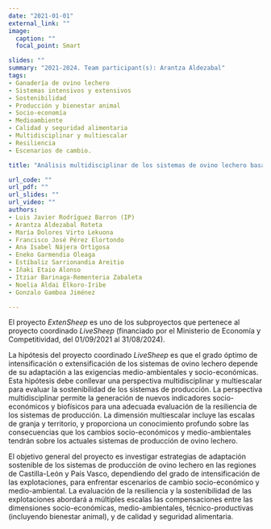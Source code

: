 ```yaml
---
date: "2021-01-01"
external_link: ""
image:
  caption: ""
  focal_point: Smart

slides: ""
summary: "2021-2024. Team participant(s): Arantza Aldezabal"
tags:
- Ganadería de ovino lechero
- Sistemas intensivos y extensivos
- Sostenibilidad
- Producción y bienestar animal
- Socio-economía
- Medioambiente
- Calidad y seguridad alimentaria
- Multidisciplinar y multiescalar
- Resiliencia
- Escenarios de cambio.

title: "Análisis multidisciplinar de los sistemas de ovino lechero basados en pastoreo: adaptación a escenarios de cambio (ExtenSheep, ref.: PID2020-113395RB-C21)"

url_code: ""
url_pdf: ""
url_slides: ""
url_video: ""
authors: 
- Luis Javier Rodríguez Barron (IP) 
- Arantza Aldezabal Roteta
- María Dolores Virto Lekuona
- Francisco José Pérez Elortondo
- Ana Isabel Nájera Ortigosa 
- Eneko Garmendia Oleaga 
- Estíbaliz Sarrionandia Areitio 
- Iñaki Etaio Alonso 
- Itziar Barinaga-Rementeria Zabaleta 
- Noelia Aldai Elkoro-Iribe
- Gonzalo Gamboa Jiménez

---
```


El proyecto *ExtenSheep* es uno de los subproyectos que pertenece al proyecto coordinado *LiveSheep* (financiado por el Ministerio de Economía y Competitividad, del 01/09/2021 al 31/08/2024).

La hipótesis del proyecto coordinado *LiveSheep* es que el grado óptimo de intensificación o extensificación de los sistemas de ovino lechero depende de su adaptación a las exigencias medio-ambientales y socio-económicas. Esta hipótesis debe conllevar una perspectiva multidisciplinar y multiescalar para evaluar la sostenibilidad de los sistemas de producción. La perspectiva multidisciplinar permite la generación de nuevos indicadores socio-económicos y biofísicos para una adecuada evaluación de la resiliencia de los sistemas de producción. La dimensión multiescalar incluye las escalas de granja y territorio, y proporciona un conocimiento profundo sobre las consecuencias que los cambios socio-económicos y medio-ambientales tendrán sobre los actuales sistemas de producción de ovino lechero.

El objetivo general del proyecto es investigar estrategias de adaptación sostenible de los sistemas de producción de ovino lechero en las regiones de Castilla-León y País Vasco, dependiendo del grado de intensificación de las explotaciones, para enfrentar escenarios de cambio socio-económico y medio-ambiental. La evaluación de la resiliencia y la sostenibilidad de las explotaciones abordará a múltiples escalas las compensaciones entre las dimensiones socio-económicas, medio-ambientales, técnico-productivas (incluyendo bienestar animal), y de calidad y seguridad alimentaria.
